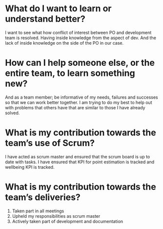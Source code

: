 # What do I want to learn or understand better?
I want to see what how conflict of interest between PO and development team is resolved.
Having inside knowledge from the aspect of dev. And the lack of inside knowledge on the side of the PO in our case.

# How can I help someone else, or the entire team, to learn something new?
And as a team member; be informative of my needs, failures and successes so that we can work better together.
I am trying to do my best to help out with problems that others have that are similar to those I have already solved.

# What is my contribution towards the team’s use of Scrum?
I have acted as scrum master and ensured that the scrum board is up to date with tasks.
I have ensured that KPI for point estimation is tracked and wellbeing KPI is tracked.

# What is my contribution towards the team’s deliveries?
1. Taken part in all meetings
2. Upheld my responsibilities as scrum master
3. Actively taken part of development and documentation

